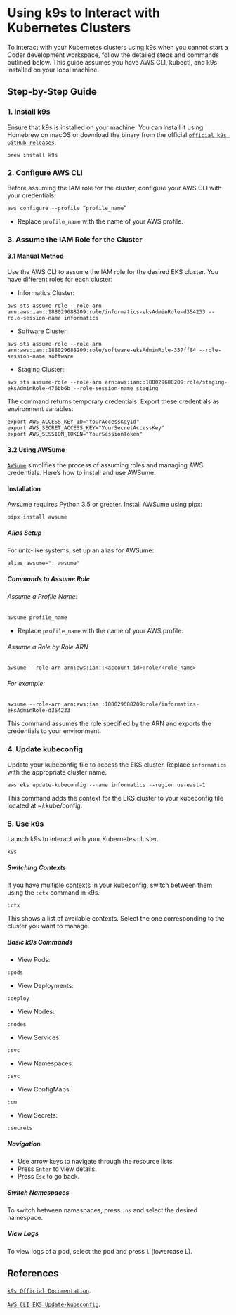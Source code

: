 # Using k9s to Interact with Kubernetes Clusters

To interact with your Kubernetes clusters using k9s when you cannot start a Coder development workspace, follow the detailed steps and commands outlined below. This guide assumes you have AWS CLI, kubectl, and k9s installed on your local machine.

## Step-by-Step Guide

### 1. Install k9s

Ensure that k9s is installed on your machine. You can install it using Homebrew on macOS or download the binary from the official [`official k9s GitHub releases`](https://github.com/derailed/k9s/releases).

```shell
brew install k9s
```

### 2. Configure AWS CLI

Before assuming the IAM role for the cluster, configure your AWS CLI with your credentials.

```shell
aws configure --profile “profile_name”
```

- Replace `profile_name` with the name of your AWS profile.

### 3. Assume the IAM Role for the Cluster

#### 3.1 Manual Method

Use the AWS CLI to assume the IAM role for the desired EKS cluster. You have different roles for each cluster:

- Informatics Cluster:

```shell
aws sts assume-role --role-arn arn:aws:iam::188029688209:role/informatics-eksAdminRole-d354233 --role-session-name informatics
```

- Software Cluster:

```shell
aws sts assume-role --role-arn arn:aws:iam::188029688209:role/software-eksAdminRole-357ff84 --role-session-name software
```

- Staging Cluster:

```shell
aws sts assume-role --role-arn arn:aws:iam::188029688209:role/staging-eksAdminRole-476bb6b --role-session-name staging
```

The command returns temporary credentials. Export these credentials as environment variables:

```shell
export AWS_ACCESS_KEY_ID="YourAccessKeyId"
export AWS_SECRET_ACCESS_KEY="YourSecretAccessKey"
export AWS_SESSION_TOKEN="YourSessionToken"
```

#### 3.2 Using AWSume

[`AWSume`](https://awsu.me/general/overview.html) simplifies the process of assuming roles and managing AWS credentials. Here’s how to install and use AWSume:

#### Installation

Awsume requires Python 3.5 or greater. Install AWSume using pipx:

```shell
pipx install awsume
```

##### Alias Setup

For unix-like systems, set up an alias for AWSume:

```shell
alias awsume=". awsume"
```

##### Commands to Assume Role

###### Assume a Profile Name:

```shell
awsume profile_name
```

- Replace `profile_name` with the name of your AWS profile:

###### Assume a Role by Role ARN

```shell
awsume --role-arn arn:aws:iam::<account_id>:role/<role_name>
```

###### For example:

```shell
awsume --role-arn arn:aws:iam::188029688209:role/informatics-eksAdminRole-d354233
```

This command assumes the role specified by the ARN and exports the credentials to your environment.

### 4. Update kubeconfig

Update your kubeconfig file to access the EKS cluster. Replace `informatics` with the appropriate cluster name.

```shell
aws eks update-kubeconfig --name informatics --region us-east-1
```

This command adds the context for the EKS cluster to your kubeconfig file located at ~/.kube/config.

### 5. Use k9s

Launch k9s to interact with your Kubernetes cluster.

```shell
k9s
```

##### Switching Contexts

If you have multiple contexts in your kubeconfig, switch between them using the `:ctx` command in k9s.

```shell
:ctx
```

This shows a list of available contexts. Select the one corresponding to the cluster you want to manage.

##### Basic k9s Commands

- View Pods:

```shell
:pods
```

- View Deployments:

```shell
:deploy
```

- View Nodes:

```shell
:nodes
```

- View Services:

```shell
:svc
```

- View Namespaces:

```shell
:svc
```

- View ConfigMaps:

```shell
:cm
```

- View Secrets:

```shell
:secrets
```

##### Navigation

- Use arrow keys to navigate through the resource lists.
- Press `Enter` to view details.
- Press `Esc` to go back.

##### Switch Namespaces

To switch between namespaces, press `:ns` and select the desired namespace.

##### View Logs

To view logs of a pod, select the pod and press `l` (lowercase L).

## References

[`k9s Official Documentation`](https://k9scli.io/).

[`AWS CLI EKS Update-kubeconfig`](https://docs.aws.amazon.com/cli/latest/reference/eks/update-kubeconfig.html).
